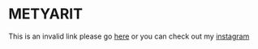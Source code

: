 # METYARIT
This is an invalid link please go [here](https://1ai1.neocities.org/)
  or you can check out my [instagram](https://www.instagram.com/aidynazamatov/)

